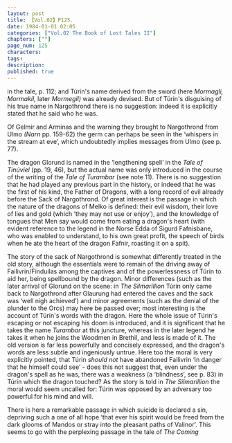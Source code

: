 ```yaml
---
layout: post
title: 【Vol.02】P125.
date: 1984-01-01 02:05
categories: ["Vol.02 The Book of Lost Tales II"]
chapters: [""]
page_num: 125
characters: 
tags: 
description: 
published: true
---
```


<p style="text-indent: 0;">
in the tale, p. 112; and Túrin's name derived from the sword (here <I>Mormagli, Mormakil, </I>later <I>Mormegil) </I>was already devised. But of Túrin's disguising of his true name in Nargothrond there is no suggestion: indeed it is explicitly stated that he said who he was.
</p>

Of Gelmir and Arminas and the warning they brought to Nargothrond from Ulmo <I>(Narn </I>pp. 159-62) the germ can perhaps be seen in the ‘whispers in the stream at eve’, which undoubtedly implies messages from Ulmo (see p. 77).

The dragon Glorund is named in the ‘lengthening spell’ in the <I>Tale of Tinúviel </I>(pp. 19, 46), but the actual name was only introduced in the course of the writing of the <I>Tale of Turambar </I>(see note 11). There is no suggestion that he had played any previous part in the history, or indeed that he was the first of his kind, the Father of Dragons, with a long record of evil already before the Sack of Nargothrond. Of great interest is the passage in which the nature of the dragons of Melko is defined: their evil wisdom, their love of lies and gold (which ‘they may not use or enjoy’), and the knowledge of tongues that Men say would come from eating a dragon's heart (with evident reference to the legend in the Norse Edda of Sigurd Fafnisbane, who was enabled to understand, to his own great profit, the speech of birds when he ate the heart of the dragon Fafnir, roasting it on a spit).

The story of the sack of Nargothrond is somewhat differently treated in the old story, although the essentials were to remain of the driving away of Failivrin/Finduilas among the captives and of the powerlessness of Túrin to aid her, being spellbound by the dragon. Minor differences (such as the later arrival of Glorund on the scene: in <I>The Silmarillion </I>Túrin only came back to Nargothrond after Glaurung had entered the caves and the sack was ‘well nigh achieved’) and minor agreements (such as the denial of the plunder to the Orcs) may here be passed over; most interesting is the account of Túrin's words with the dragon. Here the whole issue of Túrin's escaping or not escaping his doom is introduced, and it is significant that he takes the name <I>Turambar </I>at this juncture, whereas in the later legend he takes it when he joins the Woodmen in Brethil, and less is made of it. The old version is far less powerfully and concisely expressed, and the dragon's words are less subtle and ingeniously untrue. Here too the moral is very explicitly pointed, that Túrin <I>should not </I>have abandoned Failivrin ‘in danger that he himself could see’ - does this not suggest that, even under the dragon's spell as he was, there was a weakness (a ‘blindness’, see p. 83) in Túrin which the dragon touched? As the story is told in <I>The Silmarillion </I>the moral would seem uncalled for: Túrin was opposed by an adversary too powerful for his mind and will.

There is here a remarkable passage in which suicide is declared a sin, depriving such a one of all hope ‘that ever his spirit would be freed from the dark glooms of Mandos or stray into the pleasant paths of Valinor’. This seems to go with the perplexing passage in the tale of <I>The Coming</I>

